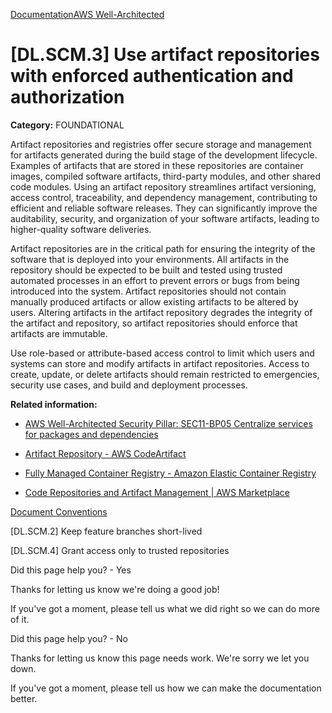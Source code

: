 [Documentation](/index.html)[AWS Well-Architected](devops-guidance.html)

# [DL.SCM.3] Use artifact repositories with enforced authentication and authorization

**Category:** FOUNDATIONAL

Artifact repositories and registries offer secure storage and management for artifacts generated during the build stage of the development lifecycle. Examples of artifacts that are stored in these repositories are container images, compiled software artifacts, third-party modules, and other shared code modules. Using an artifact repository streamlines artifact versioning, access control, traceability, and dependency management, contributing to efficient and reliable software releases. They can significantly improve the auditability, security, and organization of your software artifacts, leading to higher-quality software deliveries.

Artifact repositories are in the critical path for ensuring the integrity of the software that is deployed into your environments. All artifacts in the repository should be expected to be built and tested using trusted automated processes in an effort to prevent errors or bugs from being introduced into the system. Artifact repositories should not contain manually produced artifacts or allow existing artifacts to be altered by users. Altering artifacts in the artifact repository degrades the integrity of the artifact and repository, so artifact repositories should enforce that artifacts are immutable.

Use role-based or attribute-based access control to limit which users and systems can store and modify artifacts in artifact repositories. Access to create, update, or delete artifacts should remain restricted to emergencies, security use cases, and build and deployment processes.

**Related information:**

* [AWS Well-Architected Security Pillar: SEC11-BP05 Centralize services for packages and dependencies](https://docs.aws.amazon.com/wellarchitected/latest/framework/sec_appsec_centralize_services_for_packages_and_dependencies.html)

* [Artifact Repository - AWS CodeArtifact](https://aws.amazon.com/codeartifact/)

* [Fully Managed Container Registry - Amazon Elastic Container Registry](https://aws.amazon.com/ecr/)

* [Code Repositories and Artifact Management | AWS Marketplace](https://aws.amazon.com/marketplace/solutions/devops/code-repositories-and-artifact-management?aws-marketplace-cards.sort-by=item.additionalFields.headline&aws-marketplace-cards.sort-order=asc&awsf.aws-marketplace-devops-store-use-cases=*all)


[Document Conventions](/general/latest/gr/docconventions.html)

\[DL.SCM.2] Keep feature branches short-lived

\[DL.SCM.4] Grant access only to trusted repositories

Did this page help you? - Yes

Thanks for letting us know we're doing a good job!

If you've got a moment, please tell us what we did right so we can do more of it.

Did this page help you? - No

Thanks for letting us know this page needs work. We're sorry we let you down.

If you've got a moment, please tell us how we can make the documentation better.</awsdocs-view></awsui-app-layout>